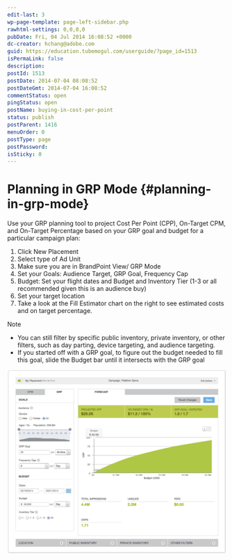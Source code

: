 ```yaml
---
edit-last: 3
wp-page-template: page-left-sidebar.php
rawhtml-settings: 0,0,0,0
pubDate: Fri, 04 Jul 2014 16:08:52 +0000
dc-creator: hchang@adobe.com
guid: https://education.tubemogul.com/userguide/?page_id=1513
isPermaLink: false
description: 
postId: 1513
postDate: 2014-07-04 08:08:52
postDateGmt: 2014-07-04 16:08:52
commentStatus: open
pingStatus: open
postName: buying-in-cost-per-point
status: publish
postParent: 1416
menuOrder: 0
postType: page
postPassword: 
isSticky: 0
---
```


# Planning in GRP Mode {#planning-in-grp-mode}

Use your GRP planning tool to project Cost Per Point (CPP), On-Target CPM, and On-Target Percentage based on your GRP goal and budget for a particular campaign plan:

1. Click New Placement
1. Select type of Ad Unit
1. Make sure you are in BrandPoint View/ GRP Mode
1. Set your Goals: Audience Target, GRP Goal, Frequency Cap
1. Budget: Set your flight dates and Budget and Inventory Tier (1-3 or all recommended given this is an audience buy)
1. Set your target location
1. Take a look at the Fill Estimator chart on the right to see estimated costs and on target percentage.

>[!NOTE]
>
>* You can still filter by specific public inventory, private inventory, or other filters, such as day parting, device targeting, and audience targeting.
>* If you started off with a GRP goal, to figure out the budget needed to fill this goal, slide the Budget bar until it intersects with the GRP goal

[ ![grp mode](assets/grp-mode.jpeg)](assets/grp-mode.jpeg)
